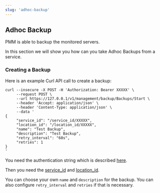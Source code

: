 ```yaml
---
slug: 'adhoc-backup'
---
```


## Adhoc Backup

PMM is able to backup the monitored servers. 

In this section we will show you how can you take Adhoc Backups from a service.


### Creating a Backup

Here is an example Curl API call to create a backup:

```
curl --insecure -X POST -H 'Authorization: Bearer XXXXX' \
     --request POST \
     --url https://127.0.0.1/v1/management/backup/Backups/Start \
     --header 'Accept: application/json' \
     --header 'Content-Type: application/json' \
     --data '
{
     "service_id": "/service_id/XXXXX",
     "location_id": "/location_id/XXXXX",
     "name": "Test Backup",
     "description": "Test Backup",
     "retry_interval": "60s",
     "retries": 1
}
'
```

You need the authentication string which is described [here](ref:authentication).

Then you need the [service_id](ref:listservices) and [location_id](ref:listlocations).

You can choose your own `name` and `description` for the backup. You can also configure `retry_interval` and `retries` if that is necessary. 

